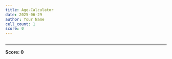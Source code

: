 ```yaml
---
title: Age-Calculator
date: 2025-06-29
author: Your Name
cell_count: 1
score: 0
---
```


```python

```


---
**Score: 0**